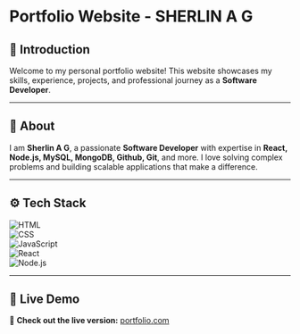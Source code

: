 # Portfolio Website - SHERLIN A G  

## 🚀 Introduction  
Welcome to my personal portfolio website! This website showcases my skills, experience, projects, and professional journey as a **Software Developer**.   

---

## 📖 About  
I am **Sherlin A G**, a passionate **Software Developer** with expertise in **React, Node.js, MySQL, MongoDB, Github, Git**, and more. I love solving complex problems and building scalable applications that make a difference.  

---

## ⚙️ Tech Stack  
![HTML](https://img.shields.io/badge/-HTML-E34F26?style=flat&logo=html5&logoColor=white)  
![CSS](https://img.shields.io/badge/-CSS-1572B6?style=flat&logo=css3&logoColor=white)  
![JavaScript](https://img.shields.io/badge/-JavaScript-F7DF1E?style=flat&logo=javascript&logoColor=black)  
![React](https://img.shields.io/badge/-React-61DAFB?style=flat&logo=react&logoColor=black)  
![Node.js](https://img.shields.io/badge/-Node.js-339933?style=flat&logo=node.js&logoColor=white)  

---

## 🎯 Live Demo  
🔗 **Check out the live version:** [portfolio.com](#)  
